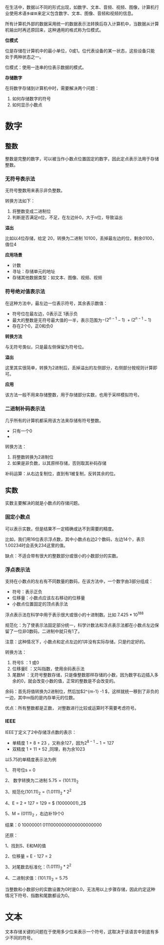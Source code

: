 在生活中，数据以不同的形式出现，如数字、文本、音频、视频、图像，计算机行业使用术语`多媒体`来定义包含数字、文本、图像、音频和视频的信息。

所有计算机外部的数据采用统一的数据表示法转换后存入计算机中，当数据从计算机输出时再还原回来，这种通用的格式称为位模式。

**位模式**

位是存储在计算机中的最小单位，0或1。位代表设备的某一状态，这些设备只能处于两种状态之一。

位模式：使用一连串的位表示数据的模式。

**存储数字**

在将数字存储到计算机中时，需要解决两个问题：

1. 如何存储数字的符号
2. 如何显示小数点

# 数字

## 整数

整数是完整的数字，可以被当作小数点位置固定的数字，因此定点表示法用于存储整数。

### 无符号表示法

无符号整数用来表示非负整数。

转换方法如下：

1. 将整数变成二进制位
2. 判断是否满足n位，不足，在左边补0，大于n位，导致溢出

**溢出**

比如以4位存储，给定 20，转换为二进制 10100，丢掉最左边的位，剩余0100，值位4

**应用场景**

* 计数
* 寻址：存储单元的地址
* 存储其他数据类型：如文本、图像、视频、视频

### 符号绝对值表示法

在这种方法中，最左边一位表示符号，其余表示数值：

* 符号位在最左边，0表示正 1表示负
* 最大的整数是无符号最大值的一半，表示范围为$-(2^{n-1} -1) ~ +(2^{n-1} - 1)$
* 存在2个0，正0和负0

**转换方法**

与无符号类似，只是最左侧保留为符号位。

**溢出**

 这里其实很简单，转换为2进制后，丢掉溢出的左侧部分，右侧部分按规则计算即可。

**应用**

该方法一般不用来存储整数，用于存储部分实数，也用于采样模拟符号。

### 二进制补码表示法

几乎所有的计算机都采用该方法来存储有符号整数。

* 只有一个0
* 

转换方法：

1. 将整数转换为2进制位
2. 如果是非负数，以其原样存储，否则取其补码存储

补码运算：从右边复制位，直到有1被复制，反转其余的位。

## 实数

实数主要解决的就是小数点的存储问题。

### 固定小数点

可以表示实数，但是结果不一定精确或达不到需要的精度。

比如，我们用16位表示浮点数，其中小数点右边2个数码，左边14个，表示1.00234时会丢失234这里的值。

缺点：不适合带有很大的整数部分或很小的小数部分的实数。

### 浮点表示法

支持在小数点的左右有不同数量的数码，在该方法中，一个数字由3部分组成：

* 符号：表示正负
* 位移量：小数点应该左右移动的位移量
* 小数点位置固定的顶点表示法

浮点表示法在科学中用于表示很大或很小的十进制数。比如
$7.425 * 10 ^ {188}$

规范化：为了使表示法固定部分统一，科学计数法和浮点表示法都在小数点左边保留了一位非0数码，二进制中就只有1了。

注意：这种情况下，小数点和定点左边的1并没有实际存储，只是约定好的。

转换方法：

1. 符号S ：1 或0
2. 位移量E ：又叫指数，使用余码表示法
3. 尾数M ：无符号整数存储，只是像整数那样存储的小数，因为数字右边插入多余的0，就会改变小数的值，正常的整数是不会改变的。

余码：首先将值转换为2进制位，然后加$2^{m-1} -1 $，这样就统一移到了非负的一边，其中m指的是内存单元的位数。

优点：所有整数都是正数， 对整数进行比较或运算时不需要考虑符号。

### IEEE

IEEE丁定义了2中存储浮点数的表示：

* 单精度 1 + 8 + 23 ，又称余127，因为$2^{8 -1 } -1 = 127$
* 双精度 1 + 11 + 52 ,同理，称为余1023

以5.75的单精度表示法为例

1、 符号位s = 0  

2、 数字转换为二进制 $5.75 = (101.11)_2$

3、规范化$(101.11)_2 = (1.0111)_2 * 2 ^ 2$

4、E = 2 + 127 = 129 = $ (10000001)_2$

5、M = $(0111)_2$ ，右边补19个0

结果：0 10000001 01110000000000000000000

还原：

1、找到S、E和M的值

2、位移量 = E - 127 = 2

3、对尾数去标准化：$(1.0111)_2 * 2 ^ 2$

4、二进制求值：$(101.11)_2 = 5.75$

当整数和小数部分的实数设置为0时是0.0，无法用以上步骤存储，因此约定这种情况下符号、指数和尾数都设为0。

# 文本

文本存储关键的问题在于使用多少位来表示一个符号，这取决于该语言中到底有多少不同的符号。





